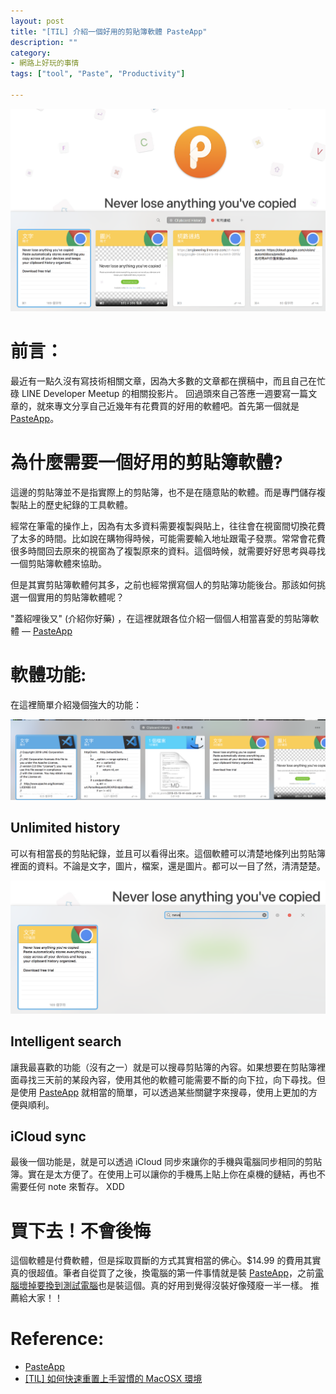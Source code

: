 ```yaml
---
layout: post
title: "[TIL] 介紹一個好用的剪貼簿軟體 PasteApp"
description: ""
category: 
- 網路上好玩的事情
tags: ["tool", "Paste", "Productivity"]

---
```


![](../images/2019/paste1.png)



# 前言：

最近有一點久沒有寫技術相關文章，因為大多數的文章都在撰稿中，而且自己在忙碌 LINE Developer Meetup 的相關投影片。 回過頭來自己答應一週要寫一篇文章的，就來專文分享自己近幾年有花費買的好用的軟體吧。首先第一個就是 [PasteApp](https://pasteapp.me/)。



# 為什麼需要一個好用的剪貼簿軟體?

這邊的剪貼簿並不是指實際上的剪貼簿，也不是在隨意貼的軟體。而是專門儲存複製貼上的歷史紀錄的工具軟體。

經常在筆電的操作上，因為有太多資料需要複製與貼上，往往會在視窗間切換花費了太多的時間。比如說在購物得時候，可能需要輸入地址跟電子發票。常常會花費很多時間回去原來的視窗為了複製原來的資料。這個時候，就需要好好思考與尋找一個剪貼簿軟體來協助。

但是其實剪貼簿軟體何其多，之前也經常撰寫個人的剪貼簿功能後台。那該如何挑選一個實用的剪貼簿軟體呢？

"蓋紹哩後又" (介紹你好藥) ，在這裡就跟各位介紹一個個人相當喜愛的剪貼簿軟體 — [PasteApp](https://pasteapp.me/)



# 軟體功能:

在這裡簡單介紹幾個強大的功能：

![](../images/2019/paste3.png)

## Unlimited history

可以有相當長的剪貼紀錄，並且可以看得出來。這個軟體可以清楚地條列出剪貼簿裡面的資料。不論是文字，圖片，檔案，還是圖片。都可以一目了然，清清楚楚。





![](../images/2019/paste2.png)

## Intelligent search

讓我最喜歡的功能（沒有之一）就是可以搜尋剪貼簿的內容。如果想要在剪貼簿裡面尋找三天前的某段內容，使用其他的軟體可能需要不斷的向下拉，向下尋找。但是使用 [PasteApp](https://pasteapp.me/) 就相當的簡單，可以透過某些關鍵字來搜尋，使用上更加的方便與順利。

## iCloud sync

最後一個功能是，就是可以透過 iCloud 同步來讓你的手機與電腦同步相同的剪貼簿。實在是太方便了。在使用上可以讓你的手機馬上貼上你在桌機的鏈結，再也不需要任何 note 來暫存。 XDD



# 買下去！不會後悔

這個軟體是付費軟體，但是採取買斷的方式其實相當的佛心。$14.99  的費用其實真的很超值。筆者自從買了之後，換電腦的第一件事情就是裝 [PasteApp](https://pasteapp.me/)，之前[電腦壞掉要換到測試電腦](http://www.evanlin.com/til-restore-nb/)也是裝這個。真的好用到覺得沒裝好像殘廢一半一樣。 推薦給大家！！



# Reference:

-   [PasteApp](https://pasteapp.me/)
-   [[TIL] 如何快速重置上手習慣的 MacOSX 環境](http://www.evanlin.com/til-restore-nb/)
